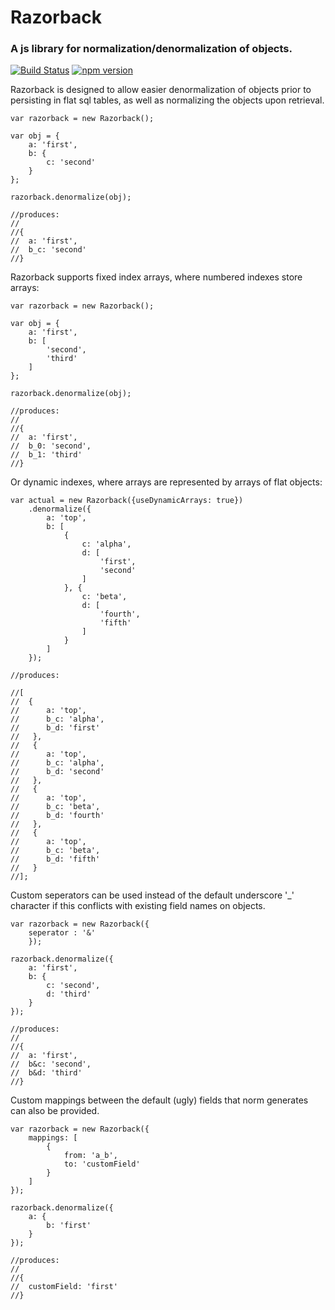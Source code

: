 # Razorback
### A js library for normalization/denormalization of objects.

[![Build Status](https://travis-ci.org/njenan/Razorback.svg?branch=master)](https://travis-ci.org/njenan/Razorback)
[![npm version](https://badge.fury.io/js/razorback.svg)](https://badge.fury.io/js/razorback)

Razorback is designed to allow easier denormalization of objects prior to persisting in flat sql tables, as well as normalizing the objects upon retrieval.

	var razorback = new Razorback();
	
	var obj = {
		a: 'first',
		b: {
			c: 'second'
		}
	};
	
	razorback.denormalize(obj);
	
	//produces:
	//
	//{
	//	a: 'first',
	//	b_c: 'second'
	//}
	

Razorback supports fixed index arrays, where numbered indexes store arrays:

	var razorback = new Razorback();
	
	var obj = {
		a: 'first',
		b: [
			'second',
			'third'
		]
	};
	
	razorback.denormalize(obj);
	
	//produces:
	//
	//{
	//	a: 'first',
	//	b_0: 'second',
	//	b_1: 'third'
	//}
	
Or dynamic indexes, where arrays are represented by arrays of flat objects:

	var actual = new Razorback({useDynamicArrays: true})
		.denormalize({
			a: 'top',
            b: [
            	{
                	c: 'alpha',
                    d: [
                    	'first',
                        'second'
                    ]
                }, {
                	c: 'beta',
                    d: [
                    	'fourth',
                        'fifth'
                    ]
                }
            ]
        });
        
    //produces:
    
    //[
    //	{
    //  	a: 'top',
    //      b_c: 'alpha',
    //      b_d: 'first'
    //   },
    //	 {
    //   	a: 'top',
    //      b_c: 'alpha',
    //      b_d: 'second'
    //   },
    //   {
    //      a: 'top',
    //      b_c: 'beta',
    //      b_d: 'fourth'
    //   },
    //   {
    //      a: 'top',
    //      b_c: 'beta',
    //      b_d: 'fifth'
    //   }
    //];

Custom seperators can be used instead of the default underscore '_' character if this conflicts with existing field names on objects.

	var razorback = new Razorback({
		seperator : '&'
		});
		
	razorback.denormalize({
		a: 'first',
		b: {
			c: 'second',
			d: 'third'
		}
	});
	
	//produces:
	//
	//{
	//	a: 'first',
	//	b&c: 'second',
	//	b&d: 'third'
	//}
	
	
Custom mappings between the default (ugly) fields that norm generates can also be provided.

	var razorback = new Razorback({
		mappings: [
			{
				from: 'a_b',
				to: 'customField'
			}
		]
	});
	
	razorback.denormalize({
		a: {
			b: 'first'
		}
	});
	
	//produces:
	//
	//{
	//	customField: 'first'
	//}
